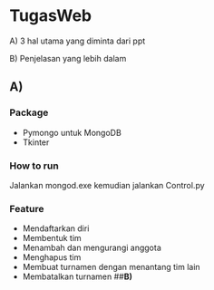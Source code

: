 # TugasWeb
A) 3 hal utama yang diminta dari ppt

B) Penjelasan yang lebih dalam
## **A)**
### **Package**
* Pymongo untuk MongoDB
* Tkinter

### **How to run**
Jalankan mongod.exe kemudian jalankan Control.py

### **Feature**
* Mendaftarkan diri
* Membentuk tim
* Menambah dan mengurangi anggota
* Menghapus tim
* Membuat turnamen dengan menantang tim lain
* Membatalkan turnamen
##**B)**

